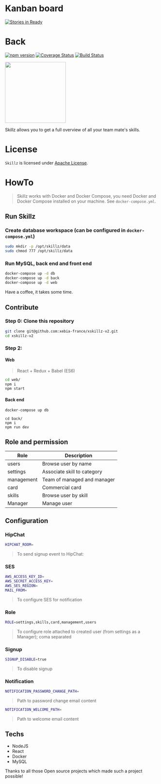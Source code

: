 # Kanban board

[![Stories in Ready](https://badge.waffle.io/xebia-france/xskillz-v2.png?label=ready&title=Ready)](https://waffle.io/xebia-france/xskillz-v2)

# Back

[![npm version](https://badge.fury.io/js/npm.svg)](https://badge.fury.io/js/npm) [![Coverage Status](https://coveralls.io/repos/github/xebia-france/xskillz-v2/badge.svg?branch=master)](https://coveralls.io/github/xebia-france/xskillz-v2?branch=master) [![Build Status](https://travis-ci.org/xebia-france/xskillz-v2.svg?branch=master)](https://travis-ci.org/xebia-france/xskillz-v2)

<img src="web/images/logo.png" height="200px"/>

Skillz allows you to get a full overview of all your team mate's skills.

# License

`Skillz` is licensed under [Apache License](http://www.apache.org/licenses/LICENSE-2.0).

# HowTo

> Skillz works with Docker and Docker Compose, you need Docker and Docker Compose installed on your machine. See `docker-compose.yml`.

## Run Skillz

### Create database workspace (can be configured in `docker-compose.yml`)

```bash
sudo mkdir -p /opt/skillz/data
sudo chmod 777 /opt/skillz/data
```

### Run MySQL, back end and front end

```bash
docker-compose up -d db
docker-compose up -d back
docker-compose up -d web
```

Have a coffee, it takes some time.

## Contribute

### Step 0: Clone this repository

```bash
git clone git@github.com:xebia-france/xskillz-v2.git
cd xskillz-v2
```

### Step 2:

#### Web

> React + Redux + Babel (ES6)

```bash
cd web/
npm i
npm start
```

#### Back end

```
docker-compose up db
```

```
cd back/
npm i
npm run dev
```

## Role and permission

|Role|Description|
|----|-----------|
|users|Browse user by name|
|settings|Associate skill to category|
|management|Team of managed and manager|
|card|Commercial card|
|skills|Browse user by skill|
|Manager|Manage user|

## Configuration

### HipChat

```bash
HIPCHAT_ROOM=
```

> To send signup event to HipChat:

### SES

```bash
AWS_ACCESS_KEY_ID=
AWS_SECRET_ACCESS_KEY=
AWS_SES_REGION=
MAIL_FROM=
```

> To configure SES for notification

### Role

```bash
ROLE=settings,skills,card,management,users
```

> To configure role attached to created user (from settings as a Manager); coma separated

### Signup

```bash
SIGNUP_DISABLE=true
```

> To disable signup

### Notification

```bash
NOTIFICATION_PASSWORD_CHANGE_PATH=
```

> Path to password change email content

```bash
NOTIFICATION_WELCOME_PATH=
```

> Path to welcome email content

## Techs

* NodeJS
* React
* Docker
* MySQL

Thanks to all those Open source projects which made such a project possible!

